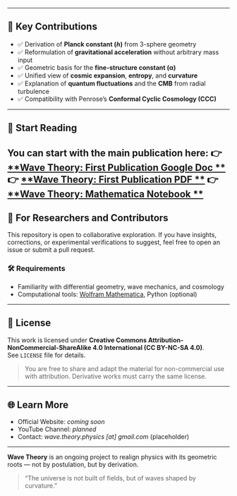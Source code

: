 
---

## 🔬 Key Contributions

- ✅ Derivation of **Planck constant (ℎ)** from 3-sphere geometry
- ✅ Reformulation of **gravitational acceleration** without arbitrary mass input
- ✅ Geometric basis for the **fine-structure constant (α)**
- ✅ Unified view of **cosmic expansion**, **entropy**, and **curvature**
- ✅ Explanation of **quantum fluctuations** and the **CMB** from radial turbulence
- ✅ Compatibility with Penrose’s **Conformal Cyclic Cosmology (CCC)**

---

## 📖 Start Reading

You can start with the main publication here:
👉 [**Wave Theory: First Publication Google Doc **]([Wave%20Theory%20First%20Publication.pdf](https://docs.google.com/document/d/15mawvGHSWeZzMsDauG2QC9M-xQr-y_g7bGZlS1Kguno/edit?usp=drive_link))
👉 [**Wave Theory: First Publication PDF **](Wave%20Theory%20First%20Publication.pdf)
👉 [**Wave Theory: Mathematica Notebook **](Wave%20Theory%20First%20Publication.nb)
---

## 🧠 For Researchers and Contributors

This repository is open to collaborative exploration. If you have insights, corrections, or experimental verifications to suggest, feel free to open an issue or submit a pull request.

### 🛠 Requirements

- Familiarity with differential geometry, wave mechanics, and cosmology
- Computational tools: [Wolfram Mathematica](https://www.wolfram.com/mathematica/), Python (optional)

---

## 📜 License

This work is licensed under **Creative Commons Attribution-NonCommercial-ShareAlike 4.0 International (CC BY-NC-SA 4.0)**.  
See `LICENSE` file for details.

> You are free to share and adapt the material for non-commercial use with attribution. Derivative works must carry the same license.

---

## 🌐 Learn More

- Official Website: *coming soon*
- YouTube Channel: *planned*
- Contact: *wave.theory.physics [at] gmail.com* (placeholder)

---

**Wave Theory** is an ongoing project to realign physics with its geometric roots — not by postulation, but by derivation.

> “The universe is not built of fields, but of waves shaped by curvature.”

